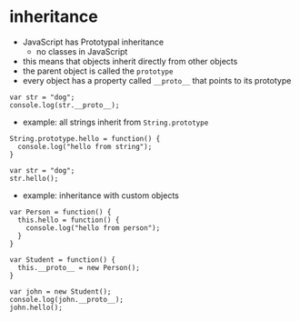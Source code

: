 # inheritance
* JavaScript has Prototypal inheritance
  * no classes in JavaScript
* this means that objects inherit directly from other objects
* the parent object is called the `prototype`
* every object has a property called `__proto__` that points to its prototype

```
var str = "dog";
console.log(str.__proto__);
```

* example: all strings inherit from `String.prototype`

```
String.prototype.hello = function() {
  console.log("hello from string");
}

var str = "dog";
str.hello();
```

* example: inheritance with custom objects

```
var Person = function() {
  this.hello = function() {
    console.log("hello from person");
  }
}

var Student = function() {
  this.__proto__ = new Person();
}

var john = new Student();
console.log(john.__proto__);
john.hello();
```
